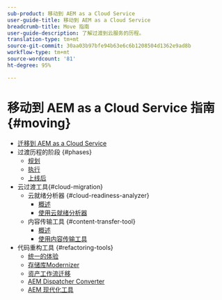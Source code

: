 ```yaml
---
sub-product: 移动到 AEM as a Cloud Service
user-guide-title: 移动到 AEM as a Cloud Service
breadcrumb-title: Move 指南
user-guide-description: 了解过渡到云服务的历程。
translation-type: tm+mt
source-git-commit: 30aa03b97bfe94b63e6c6b1208504d1362e9ad8b
workflow-type: tm+mt
source-wordcount: '81'
ht-degree: 95%

---
```



# 移动到 AEM as a Cloud Service 指南{#moving}

+ [迁移到 AEM as a Cloud Service](/help/move-to-cloud-service/home.md)
+ 过渡历程的阶段 {#phases}
   + [规划](/help/move-to-cloud-service/planning.md)
   + [执行](/help/move-to-cloud-service/execution.md)
   + [上线后](/help/move-to-cloud-service/post-go-live.md)
+ 云过渡工具{#cloud-migration}
   + 云就绪分析器 {#cloud-readiness-analyzer}
      + [概述](/help/move-to-cloud-service/cloud-readiness-analyzer/overview-cloud-readiness-analyzer.md)
      + [使用云就绪分析器](/help/move-to-cloud-service/cloud-readiness-analyzer/using-cloud-readiness-analyzer.md)
   + 内容传输工具 {#content-transfer-tool}
      + [概述](/help/move-to-cloud-service/content-transfer-tool/overview-content-transfer-tool.md)
      + [使用内容传输工具](/help/move-to-cloud-service/content-transfer-tool/using-content-transfer-tool.md)
+ 代码重构工具 {#refactoring-tools}
   + [统一的体验](/help/move-to-cloud-service/unified-experience.md)
   + [存储库Modernizer](/help/move-to-cloud-service/refactoring-tools/repo-modernizer.md)
   + [资产工作流迁移](/help/move-to-cloud-service/moving-to-aem-assets/asset-workflow-migration-tool.md)
   + [AEM Dispatcher Converter](/help/move-to-cloud-service/refactoring-tools/dispatcher-transformation-utility-tools.md)
   + [AEM 现代化工具](/help/move-to-cloud-service/refactoring-tools/aem-modernization-tools.md)
